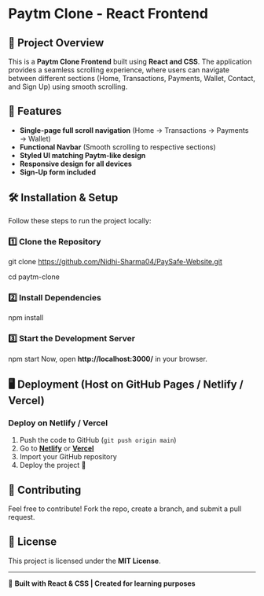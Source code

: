 # Paytm Clone - React Frontend

## 🚀 Project Overview
This is a **Paytm Clone Frontend** built using **React and CSS**. The application provides a seamless scrolling experience, where users can navigate between different sections (Home, Transactions, Payments, Wallet, Contact, and Sign Up) using smooth scrolling.

## 🎯 Features
- **Single-page full scroll navigation** (Home → Transactions → Payments → Wallet)
- **Functional Navbar** (Smooth scrolling to respective sections)
- **Styled UI matching Paytm-like design**
- **Responsive design for all devices**
- **Sign-Up form included**

## 🛠️ Installation & Setup
Follow these steps to run the project locally:

### 1️⃣ Clone the Repository

git clone https://github.com/Nidhi-Sharma04/PaySafe-Website.git

cd paytm-clone


### 2️⃣ Install Dependencies
npm install

### 3️⃣ Start the Development Server
npm start
Now, open **http://localhost:3000/** in your browser.



## 🖥️ Deployment (Host on GitHub Pages / Netlify / Vercel)
### Deploy on **Netlify / Vercel**
1. Push the code to GitHub (`git push origin main`)
2. Go to **[Netlify](https://netlify.com)** or **[Vercel](https://vercel.com)**
3. Import your GitHub repository
4. Deploy the project 🚀

## 🤝 Contributing
Feel free to contribute! Fork the repo, create a branch, and submit a pull request.

## 📜 License
This project is licensed under the **MIT License**.

---
💙 **Built with React & CSS | Created for learning purposes**

